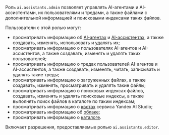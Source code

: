 Роль `ai.assistants.admin` позволяет управлять AI-агентами и AI-ассистентами, их пользователями и тредами, а также файлами с дополнительной информацией и поисковыми индексами таких файлов.

Пользователи с этой ролью могут:
* просматривать информацию об [AI-агентах](../../../ai-studio/concepts/agents/index.md) и [AI-ассистентах](../../../ai-studio/concepts/assistant/index.md), а также создавать, изменять, использовать и удалять их;
* просматривать информацию о пользователях AI-агентов и AI-ассистентов, а также создавать, изменять и удалять таких пользователей;
* просматривать информацию о тредах пользователей AI-агентов и AI-ассистентов, а также создавать, изменять, читать, записывать и удалять такие треды;
* просматривать информацию о загруженных файлах, а также создавать, изменять, просматривать и удалять такие файлы;
* просматривать информацию о поисковых индексах файлов, создавать, изменять и удалять поисковые индексы, а также выполнять поиск файлов в каталоге по таким индексам;
* просматривать информацию о [квотах](../../../ai-studio/concepts/limits.md#yandexgpt-quotas) сервиса Yandex AI Studio;
* просматривать информацию об [облаке](../../../resource-manager/concepts/resources-hierarchy.md#cloud);
* просматривать информацию о [каталоге](../../../resource-manager/concepts/resources-hierarchy.md#folder).

Включает разрешения, предоставляемые ролью `ai.assistants.editor`.